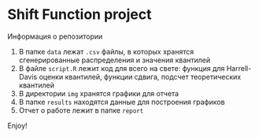 # Shift Function project

Информация о репозитории
1. В папке `data` лежат `.csv` файлы, в которых хранятся сгенерированные распределения и значения квантилей
2. В файле `script.R` лежит код для всего на свете: функция для Harrell-Davis оценки квантилей, функции сдвига, подсчет теоретических квантилей
3. В директории `img` хранятся графики для отчета
4. В папке `results` находятся данные для построения графиков
4. Отчет о работе лежит в папке `report`

Enjoy!
